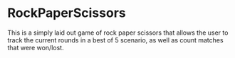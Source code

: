 # RockPaperScissors
This is a simply laid out game of rock paper scissors that allows the user to track the current rounds in a best of 5 scenario, as well as count matches that were won/lost.